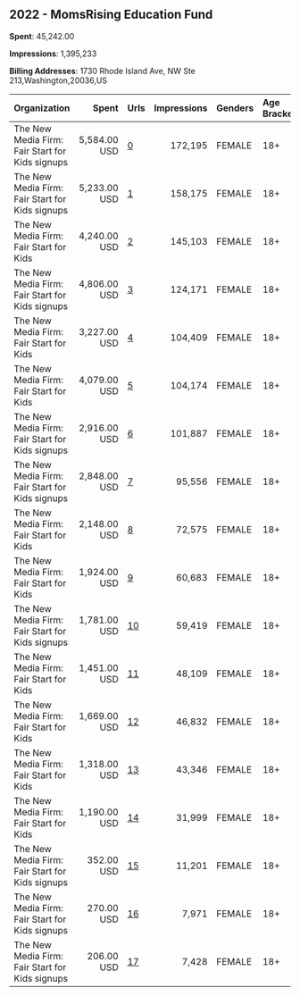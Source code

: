 ## 2022 - MomsRising Education Fund 
**Spent**: 45,242.00

**Impressions**: 1,395,233

**Billing Addresses**: 1730 Rhode Island Ave, NW Ste 213,Washington,20036,US

|Organization|Spent|Urls|Impressions|Genders|Age Brackets|Country Codes|
|:---|---:|:---|---:|:---|:---|:---|
|The New Media Firm: Fair Start for Kids signups|5,584.00 USD|[0](https://www.snap.com/political-ads/asset/533cbfe14694559b2b16275963f8b3e0b53fb4c89ff50c8d8b8bf571dbff0300?mediaType=mp4)|172,195|FEMALE|18+|united states|
|The New Media Firm: Fair Start for Kids signups|5,233.00 USD|[1](https://www.snap.com/political-ads/asset/7aadcf146fe26f2f3fd809b983d583b77311be53cbfa5437281542546279c6c0?mediaType=mp4)|158,175|FEMALE|18+|united states|
|The New Media Firm: Fair Start for Kids|4,240.00 USD|[2](https://www.snap.com/political-ads/asset/533cbfe14694559b2b16275963f8b3e0b53fb4c89ff50c8d8b8bf571dbff0300?mediaType=mp4)|145,103|FEMALE|18+|united states|
|The New Media Firm: Fair Start for Kids signups|4,806.00 USD|[3](https://www.snap.com/political-ads/asset/7dadfd1e8fdad8c530f0ce6ba36f3144068619f90793ffa88ae5ada2a06df91e?mediaType=mp4)|124,171|FEMALE|18+|united states|
|The New Media Firm: Fair Start for Kids|3,227.00 USD|[4](https://www.snap.com/political-ads/asset/e9e89090cd23c472d21379047a8c59bc874c7c117aa0994e7cef7de00c6ab4d3?mediaType=mp4)|104,409|FEMALE|18+|united states|
|The New Media Firm: Fair Start for Kids|4,079.00 USD|[5](https://www.snap.com/political-ads/asset/7dadfd1e8fdad8c530f0ce6ba36f3144068619f90793ffa88ae5ada2a06df91e?mediaType=mp4)|104,174|FEMALE|18+|united states|
|The New Media Firm: Fair Start for Kids signups|2,916.00 USD|[6](https://www.snap.com/political-ads/asset/d44a5e0f1acad9b4a25bd46c67d10a15ce1109045133e9a8fb770b7fd1a384cf?mediaType=mp4)|101,887|FEMALE|18+|united states|
|The New Media Firm: Fair Start for Kids signups|2,848.00 USD|[7](https://www.snap.com/political-ads/asset/f8f5443fd03b830dc9bdc2d98291340e6cb77c7ac6cc91628fd0d367726c5fbc?mediaType=mp4)|95,556|FEMALE|18+|united states|
|The New Media Firm: Fair Start for Kids|2,148.00 USD|[8](https://www.snap.com/political-ads/asset/6534d8b2c0917d0da96f0ab3693484e226187427e629717e10d25baef074eee9?mediaType=mp4)|72,575|FEMALE|18+|united states|
|The New Media Firm: Fair Start for Kids|1,924.00 USD|[9](https://www.snap.com/political-ads/asset/14a584426c8f2aaff7ab58d5c660622e4f5170f0e02533db28f3b7ce23ce38e1?mediaType=mp4)|60,683|FEMALE|18+|united states|
|The New Media Firm: Fair Start for Kids signups|1,781.00 USD|[10](https://www.snap.com/political-ads/asset/e9e89090cd23c472d21379047a8c59bc874c7c117aa0994e7cef7de00c6ab4d3?mediaType=mp4)|59,419|FEMALE|18+|united states|
|The New Media Firm: Fair Start for Kids|1,451.00 USD|[11](https://www.snap.com/political-ads/asset/f8f5443fd03b830dc9bdc2d98291340e6cb77c7ac6cc91628fd0d367726c5fbc?mediaType=mp4)|48,109|FEMALE|18+|united states|
|The New Media Firm: Fair Start for Kids|1,669.00 USD|[12](https://www.snap.com/political-ads/asset/7aadcf146fe26f2f3fd809b983d583b77311be53cbfa5437281542546279c6c0?mediaType=mp4)|46,832|FEMALE|18+|united states|
|The New Media Firm: Fair Start for Kids|1,318.00 USD|[13](https://www.snap.com/political-ads/asset/cc74032cba9457e027cba30bda15acde8def52cdfec9b19bd8059036d7fffef8?mediaType=mp4)|43,346|FEMALE|18+|united states|
|The New Media Firm: Fair Start for Kids|1,190.00 USD|[14](https://www.snap.com/political-ads/asset/d44a5e0f1acad9b4a25bd46c67d10a15ce1109045133e9a8fb770b7fd1a384cf?mediaType=mp4)|31,999|FEMALE|18+|united states|
|The New Media Firm: Fair Start for Kids signups|352.00 USD|[15](https://www.snap.com/political-ads/asset/6534d8b2c0917d0da96f0ab3693484e226187427e629717e10d25baef074eee9?mediaType=mp4)|11,201|FEMALE|18+|united states|
|The New Media Firm: Fair Start for Kids signups|270.00 USD|[16](https://www.snap.com/political-ads/asset/14a584426c8f2aaff7ab58d5c660622e4f5170f0e02533db28f3b7ce23ce38e1?mediaType=mp4)|7,971|FEMALE|18+|united states|
|The New Media Firm: Fair Start for Kids signups|206.00 USD|[17](https://www.snap.com/political-ads/asset/cc74032cba9457e027cba30bda15acde8def52cdfec9b19bd8059036d7fffef8?mediaType=mp4)|7,428|FEMALE|18+|united states|
